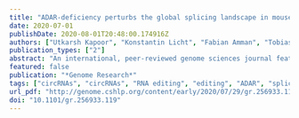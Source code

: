 ```yaml
---
title: "ADAR-deficiency perturbs the global splicing landscape in mouse tissues"
date: 2020-07-01
publishDate: 2020-08-01T20:48:00.174916Z
authors: ["Utkarsh Kapoor", "Konstantin Licht", "Fabian Amman", "Tobias Jakobi", "David Martin", "Christoph Dieterich", "Michael Jantsch"]
publication_types: ["2"]
abstract: "An international, peer-reviewed genome sciences journal featuring outstanding original research that offers novel insights into the biology of all organisms"
featured: false
publication: "*Genome Research*"
tags: ["circRNAs", "circRNAs", "RNA editing", "editing", "ADAR", "splicing"]
url_pdf: "http://genome.cshlp.org/content/early/2020/07/29/gr.256933.119"
doi: "10.1101/gr.256933.119"
---
```


